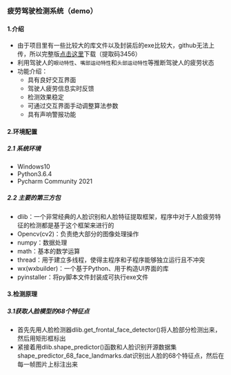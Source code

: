 ### 疲劳驾驶检测系统（demo）



#### 1.介绍

- 由于项目里有一些比较大的库文件以及封装后的exe比较大，github无法上传，所以完整版[点击这里](https://pan.baidu.com/s/17ehBuduMEbJF8OS6q9IWWQ?pwd=3456)下载（提取码3456）
- 利用驾驶人的`眼动特性`、`嘴部运动特性`和`头部运动特性`等推断驾驶人的疲劳状态
- 功能介绍：
  - 具有良好交互界面
  - 驾驶人疲劳信息实时反馈
  - 检测效果稳定
  - 可通过交互界面手动调整算法参数 
  - 具有声响警报功能



#### 2.环境配置

##### 2.1 系统环境

- Windows10
- Python3.6.4
- Pycharm Community 2021

 

##### 2.2 主要的第三方包

- dlib：一个非常经典的人脸识别和人脸特征提取框架，程序中对于人脸疲劳特征的检测都是基于这个框架来进行的
- Opencv(cv2)：负责绝大部分的图像处理操作
- numpy：数据处理
- math：基本的数学运算
- thread：用于建立多线程，使得主程序和子程序能够独立运行且不冲突
- wx(wxbuilder)：一个基于Python、用于构造UI界面的库
- pyinstaller：将py脚本文件封装成可执行exe文件





#### 3.检测原理

##### 3.1获取人脸模型的68个特征点

- 首先先用人脸检测器dlib.get_frontal_face_detector()将人脸部分检测出来，然后用矩形框标出
- 紧接着用dlib.shape_predictor()函数和人脸识别开源数据集shape_predictor_68_face_landmarks.dat识别出人脸的68个特征点，然后在每一帧图片上标注出来